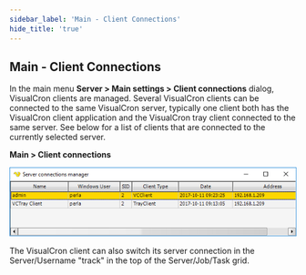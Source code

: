 ```yaml
---
sidebar_label: 'Main - Client Connections'
hide_title: 'true'
---
```


## Main - Client Connections 

In the main menu **Server > Main settings > Client connections** dialog, VisualCron clients are managed. Several VisualCron clients can be connected to the same VisualCron server, typically one client both has the VisualCron client application and the VisualCron tray client connected to the same server. See below for a list of clients that are connected to the currently selected server.
 
**Main > Client connections**

![](../../../static/img/serverclientpermissions.png)

The VisualCron client can also switch its server connection in the Server/Username "track" in the top of the Server/Job/Task grid.

